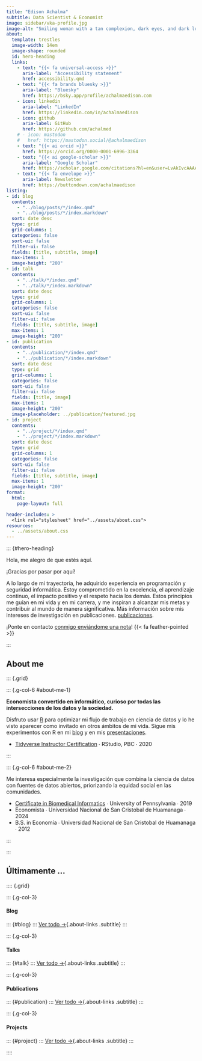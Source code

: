 ```yaml
---
title: "Edison Achalma"
subtitle: Data Scientist & Economist
image: sidebar/vka-profile.jpg
image-alt: "Smiling woman with a tan complexion, dark eyes, and dark long wavy hair styled to one side"
about:
  template: trestles
  image-width: 14em
  image-shape: rounded
  id: hero-heading
  links:
    - text: "{{< fa universal-access >}}"
      aria-label: "Accessibility statement"
      href: accessibility.qmd
    - text: "{{< fa brands bluesky >}}"
      aria-label: "Bluesky"
      href: https://bsky.app/profile/achalmaedison.com
    - icon: linkedin
      aria-label: "LinkedIn"
      href: https://linkedin.com/in/achalmaedison
    - icon: github
      aria-label: GitHub
      href: https://github.com/achalmed
    # - icon: mastodon
    #   href: https://mastodon.social/@achalmaedison
    - text: "{{< ai orcid >}}"
      href: https://orcid.org/0000-0001-6996-3364
    - text: "{{< ai google-scholar >}}"
      aria-label: "Google Scholar"
      href: https://scholar.google.com/citations?hl=en&user=LvAkIvcAAAAJ
    - text: "{{< fa envelope >}}"
      aria-label: Newsletter
      href: https://buttondown.com/achalmaedison
listing: 
- id: blog
  contents: 
    - "../blog/posts/*/index.qmd"
    - "../blog/posts/*/index.markdown"
  sort: date desc
  type: grid
  grid-columns: 1
  categories: false
  sort-ui: false
  filter-ui: false
  fields: [title, subtitle, image]
  max-items: 1
  image-height: "200"
- id: talk
  contents: 
    - "../talk/*/index.qmd"
    - "../talk/*/index.markdown"
  sort: date desc
  type: grid
  grid-columns: 1
  categories: false
  sort-ui: false
  filter-ui: false
  fields: [title, subtitle, image]
  max-items: 1
  image-height: "200"
- id: publication
  contents: 
    - "../publication/*/index.qmd"
    - "../publication/*/index.markdown"
  sort: date desc
  type: grid
  grid-columns: 1
  categories: false
  sort-ui: false
  filter-ui: false
  fields: [title, image]
  max-items: 1
  image-height: "200"
  image-placeholder: ../publication/featured.jpg
- id: project
  contents: 
    - "../project/*/index.qmd"
    - "../project/*/index.markdown"
  sort: date desc
  type: grid
  grid-columns: 1
  categories: false
  sort-ui: false
  filter-ui: false
  fields: [title, subtitle, image]
  max-items: 1
  image-height: "200"
format: 
  html: 
    page-layout: full

header-includes: >
  <link rel="stylesheet" href="../assets/about.css">
resources:
  - ../assets/about.css
---
```






::: {#hero-heading}
<div class="h1">Hola, me alegro de que estés aquí.</div>

¡Gracias por pasar por aquí!

A lo largo de mi trayectoria, he adquirido experiencia en programación y seguridad informática. Estoy comprometido en la excelencia, el aprendizaje continuo, el impacto positivo y el respeto hacia los demás. Estos principios me guían en mi vida y en mi carrera, y me inspiran a alcanzar mis metas y contribuir al mundo de manera significativa. Más información sobre mis intereses de investigación en publicaciones. [publicaciones](/publication).

¡Ponte en contacto [conmigo enviándome una nota](/contact.qmd)! {{< fa feather-pointed >}}

:::

## About me

::: {.grid}

::: {.g-col-6 #about-me-1}

**Economista convertido en informático, curioso por todas las intersecciones de los datos y la sociedad.**

Disfruto usar [R](https://www.r-project.org/about.html) para optimizar mi flujo de trabajo en ciencia de datos y lo he visto aparecer como invitado en otros ámbitos de mi vida. Sigue mis experimentos con R en mi [blog](/blog) y en mis [presentaciones](/talk).

<ul class="fa-ul">
   <li><span class="fa-li"><i class="fa-solid fa-certificate"></i></span><a href="https://education.rstudio.com/trainers/people/canelon+silvia/">Tidyverse Instructor Certification</a> ∙ RStudio, PBC ∙ 2020</li>
</ul>

:::

::: {.g-col-6 #about-me-2}

Me interesa especialmente la investigación que combina la ciencia de datos con fuentes de datos abiertos, priorizando la equidad social en las comunidades.

<ul class="fa-ul">
   <li><span class="fa-li"><i class="fa-solid fa-certificate"></i></span><a href="https://www.med.upenn.edu/mbmi/certificate.html">Certificate in Biomedical Informatics</a> ∙ University of Pennsylvania ∙ 2019</li>
   <li><span class="fa-li"><i class="fa-solid fa-graduation-cap"></i></span>Economista ∙ Universidad Nacional de San Cristobal de Huamanaga ∙ 2024</li>
   <li><span class="fa-li"><i class="fa-solid fa-graduation-cap"></i></span>B.S. in Economía ∙ Universidad Nacional de San Cristobal de Huamanaga ∙ 2012</li>
</ul>

:::

:::
<!-- end grid -->

## Últimamente  ...

:::: {.grid}

::: {.g-col-3}
#### Blog
::: {#blog}
:::
[Ver todo &rarr;](../blog){.about-links .subtitle}
:::

::: {.g-col-3}
#### Talks
::: {#talk}
:::
[Ver todo &rarr;](../talk){.about-links .subtitle}
:::

::: {.g-col-3}
#### Publications
::: {#publication}
:::
[Ver todo &rarr;](../publication){.about-links .subtitle}
:::

::: {.g-col-3}
#### Projects
::: {#project}
:::
[Ver todo &rarr;](../project){.about-links .subtitle}
:::

::::
